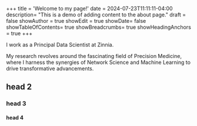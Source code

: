 +++
title = 'Welcome to my page!'
date = 2024-07-23T11:11:11-04:00
description= "This is a demo of adding content to the about page."
draft = false
showAuthor = true
showEdit = true
showDate= false
showTableOfContents= true
showBreadcrumbs= true
showHeadingAnchors = true
+++



I work as a Principal Data Scientist at Zinnia. 

My research revolves around the fascinating field of Precision Medicine, where I harness the synergies of Network Science and Machine Learning to drive transformative advancements.


## head 2 

### head 3

#### head 4

<div style="height: 160px;"></div>

<script src="https://cdn.jsdelivr.net/npm/p5@1.4.0/lib/p5.js"></script>
<script src="/js/learn.js"></script>


